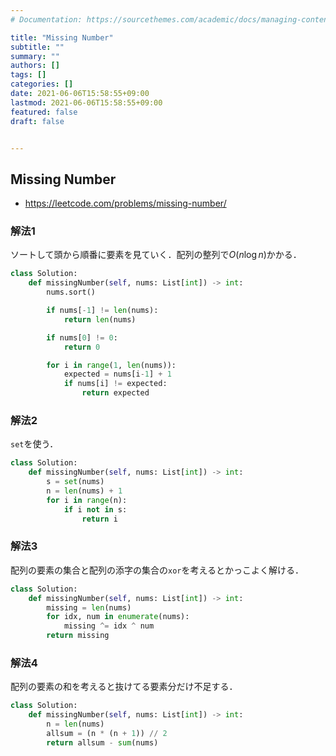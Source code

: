 ```yaml
---
# Documentation: https://sourcethemes.com/academic/docs/managing-content/

title: "Missing Number"
subtitle: ""
summary: ""
authors: []
tags: []
categories: []
date: 2021-06-06T15:58:55+09:00
lastmod: 2021-06-06T15:58:55+09:00
featured: false
draft: false


---
```


## Missing Number

- https://leetcode.com/problems/missing-number/

### 解法1

ソートして頭から順番に要素を見ていく．配列の整列で$O(n \log n)$かかる．

```python
class Solution:
    def missingNumber(self, nums: List[int]) -> int:
        nums.sort()

        if nums[-1] != len(nums):
            return len(nums)

        if nums[0] != 0:
            return 0

        for i in range(1, len(nums)):
            expected = nums[i-1] + 1
            if nums[i] != expected:
                return expected
```

### 解法2

`set`を使う．

```python
class Solution:
    def missingNumber(self, nums: List[int]) -> int:
        s = set(nums)
        n = len(nums) + 1
        for i in range(n):
            if i not in s:
                return i
```

### 解法3

配列の要素の集合と配列の添字の集合の`xor`を考えるとかっこよく解ける．

```python
class Solution:
    def missingNumber(self, nums: List[int]) -> int:
        missing = len(nums)
        for idx, num in enumerate(nums):
            missing ^= idx ^ num
        return missing
```

### 解法4

配列の要素の和を考えると抜けてる要素分だけ不足する．

```python
class Solution:
    def missingNumber(self, nums: List[int]) -> int:
        n = len(nums)
        allsum = (n * (n + 1)) // 2
        return allsum - sum(nums)
```